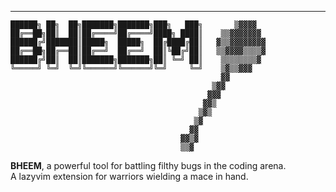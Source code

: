 ---

```text
██████╗ ██╗  ██╗███████╗███████╗███╗   ███╗       ▒▓▓▓▓
██╔══██╗██║  ██║██╔════╝██╔════╝████╗ ████║    ▒▒▓▓▓▓▓▓▓
██████╔╝███████║█████╗  █████╗  ██╔████╔██║   ▓▒▒▓▓▓▓▓▓▓▓
██╔══██╗██╔══██║██╔══╝  ██╔══╝  ██║╚██╔╝██║   ▒▒▓▓▓▓▒▒▒▒▓
██████╔╝██║  ██║███████╗███████╗██║ ╚═╝ ██║    ▒▒▒▒▒▒▒▒▓
╚═════╝ ╚═╝  ╚═╝╚══════╝╚══════╝╚═╝     ╚═╝    ▒▓▒▒▓▓▓
                                               ▓▓
                                             ▒▓▓
                                            ▓▓▓
                                           ▓▓▒
                                          ▒▓▒
                                         ▒▓
                                        ▓▓
                                      ▓▓▒▓
                                      ▒▒▓
```

**BHEEM**, a powerful tool for battling filthy bugs in the coding arena.</br>
A lazyvim extension for warriors wielding a mace in hand.

